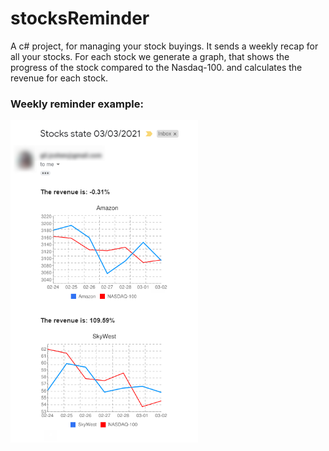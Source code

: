 # stocksReminder
A c# project, for managing your stock buyings.
It sends a weekly recap for all your stocks.
For each stock we generate a graph, that shows the progress of the stock compared to the Nasdaq-100. 
and calculates the revenue for each stock.

### Weekly reminder example:
<img src="https://raw.githubusercontent.com/Tom-stack3/stocksReminder/main/images/weekly_email_example.png" alt="" width="300" height="516" />
